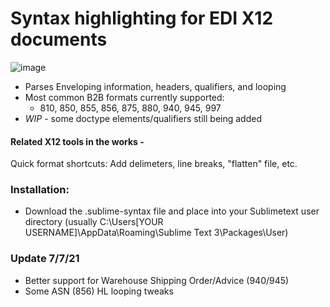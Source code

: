 # Syntax highlighting for EDI X12 documents

![image](https://user-images.githubusercontent.com/52978897/124922934-f9f4fb80-dfc7-11eb-9b06-56cb26977553.png)

- Parses Enveloping information, headers, qualifiers, and looping
- Most common B2B formats currently supported:
  - 810, 850, 855, 856, 875, 880, 940, 945, 997
- *WIP* - some doctype elements/qualifiers still being added

#### Related X12 tools in the works -
Quick format shortcuts: Add delimeters, line breaks, "flatten" file, etc.

### Installation:
- Download the .sublime-syntax file and place into your Sublimetext user directory (usually C:\Users\[YOUR USERNAME]\AppData\Roaming\Sublime Text 3\Packages\User)

### Update 7/7/21
- Better support for Warehouse Shipping Order/Advice (940/945)
- Some ASN (856) HL looping tweaks
